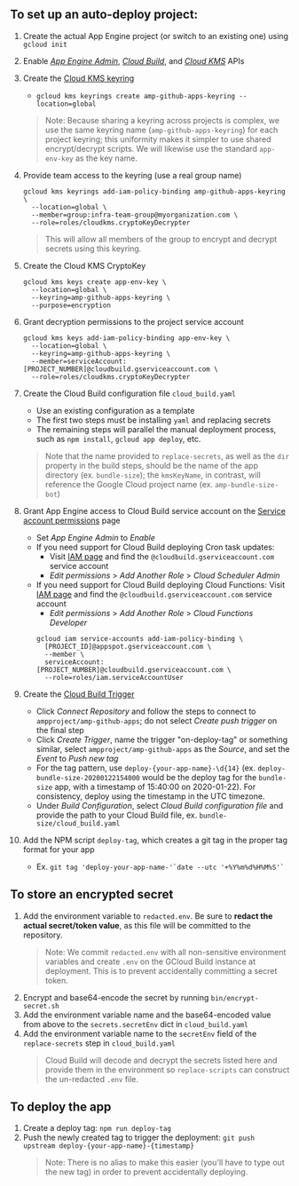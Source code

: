 ## To set up an auto-deploy project:

1. Create the actual App Engine project (or switch to an existing one) using `gcloud init`

2. Enable
    [_App Engine Admin_](https://pantheon.corp.google.com/apis/library/appengine.googleapis.com),
    [_Cloud Build_](https://console.developers.google.com/apis/library/cloudbuild.googleapis.com),
    and
    [_Cloud KMS_](https://console.developers.google.com/apis/library/cloudkms.googleapis.com)
    APIs

3. Create the [Cloud KMS keyring](https://cloud.google.com/cloud-build/docs/securing-builds/use-encrypted-secrets-credentials#example_build_request_using_an_encrypted_variable)
    - `gcloud kms keyrings create amp-github-apps-keyring --location=global`
    > Note: Because sharing a keyring across projects is complex, we use the same keyring name (`amp-github-apps-keyring`) for each project keyring; this uniformity makes it simpler to use shared encrypt/decrypt scripts. We will likewise use the standard `app-env-key` as the key name.

4. Provide team access to the keyring (use a real group name)
      ```
      gcloud kms keyrings add-iam-policy-binding amp-github-apps-keyring \
        --location=global \
        --member=group:infra-team-group@myorganization.com \
        --role=roles/cloudkms.cryptoKeyDecrypter
      ```
      > This will allow all members of the group to encrypt and decrypt secrets using this keyring.

5. Create the Cloud KMS CryptoKey
      ```
      gcloud kms keys create app-env-key \
        --location=global \
        --keyring=amp-github-apps-keyring \
        --purpose=encryption
      ```

6. Grant decryption permissions to the project service account
    ```
    gcloud kms keys add-iam-policy-binding app-env-key \
      --location=global \
      --keyring=amp-github-apps-keyring \
      --member=serviceAccount:[PROJECT_NUMBER]@cloudbuild.gserviceaccount.com \
      --role=roles/cloudkms.cryptoKeyDecrypter
    ```

7. Create the Cloud Build configuration file `cloud_build.yaml`
    - Use an existing configuration as a template
    - The first two steps must be installing `yaml` and replacing secrets
    - The remaining steps will parallel the manual deployment process, such as `npm install`, `gcloud app deploy`, etc.
    > Note that the name provided to `replace-secrets`, as well as the `dir` property in the build steps, should be the name of the app directory (ex. `bundle-size`); the `kmsKeyName`, in contrast, will reference the Google Cloud project name (ex. `amp-bundle-size-bot`)

8. Grant App Engine access to Cloud Build service account on the [Service account permissions](https://console.cloud.google.com/cloud-build/settings) page
    - Set _App Engine Admin_ to _Enable_
    - If you need support for Cloud Build deploying Cron task updates:
      - Visit [IAM page](https://pantheon.corp.google.com/iam-admin/iam) and find the `@cloudbuild.gserviceaccount.com` service account
      - _Edit permissions_ > _Add Another Role_ > _Cloud Scheduler Admin_
    - If you need support for Cloud Build deploying Cloud Functions:
      Visit [IAM page](https://pantheon.corp.google.com/iam-admin/iam) and find the `@cloudbuild.gserviceaccount.com` service account
      - _Edit permissions_ > _Add Another Role_ > _Cloud Functions Developer_
      ```
      gcloud iam service-accounts add-iam-policy-binding \
        [PROJECT_ID]@appspot.gserviceaccount.com \
        --member \
        serviceAccount:[PROJECT_NUMBER]@cloudbuild.gserviceaccount.com \
        --role=roles/iam.serviceAccountUser
      ```
9. Create the [Cloud Build Trigger](https://pantheon.corp.google.com/cloud-build/triggers)
    - Click _Connect Repository_ and follow the steps to connect to `ampproject/amp-github-apps`; do not select _Create push trigger_ on the final step
    - Click _Create Trigger_, name the trigger "on-deploy-tag" or something similar, select `ampproject/amp-github-apps` as the _Source_, and set the _Event_ to _Push new tag_
    - For the tag pattern, use `deploy-{your-app-name}-\d{14}` (ex. `deploy-bundle-size-20200122154000` would be the deploy tag for the `bundle-size` app, with a timestamp of 15:40:00 on 2020-01-22). For consistency, deploy using the timestamp in the UTC timezone.
    - Under _Build Configuration_, select _Cloud Build configuration file_ and provide the path to your Cloud Build file, ex. `bundle-size/cloud_build.yaml`

10. Add the NPM script `deploy-tag`, which creates a git tag in the proper tag format for your app
    - Ex. ``git tag 'deploy-your-app-name-'`date --utc '+%Y%m%d%H%M%S'` ``

## To store an encrypted secret

1. Add the environment variable to `redacted.env`. Be sure to **redact the actual secret/token value**, as this file will be committed to the repository.
    > Note: We commit `redacted.env` with all non-sensitive environment variables and create `.env` on the GCloud Build instance at deployment. This is to prevent accidentally committing a secret token.
2. Encrypt and base64-encode the secret by running `bin/encrypt-secret.sh`
3. Add the environment variable name and the base64-encoded value from above to the `secrets.secretEnv` dict in `cloud_build.yaml`
4. Add the environment variable name to the `secretEnv` field of the `replace-secrets` step in `cloud_build.yaml`
    > Cloud Build will decode and decrypt the secrets listed here and provide them in the environment so `replace-scripts` can construct the un-redacted `.env` file.

## To deploy the app

1. Create a deploy tag: `npm run deploy-tag`
2. Push the newly created tag to trigger the deployment:
    `git push upstream deploy-{your-app-name}-{timestamp}`
    > Note: There is no alias to make this easier (you'll have to type out the new tag) in order to prevent accidentally deploying.
